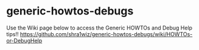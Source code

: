 # generic-howtos-debugs
Use the Wiki page below to access the Generic HOWTOs and Debug Help tips!!
https://github.com/shra1wiz/generic-howtos-debugs/wiki/HOWTOs-or-DebugHelp
